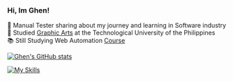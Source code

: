 ### Hi, Im Ghen! 

:rocket: Manual Tester sharing about my journey and learning in Software industry<br/>
:school: Studied [Graphic Arts](https://www.tup.edu.ph/) at the Technological University of the Philippines<br/>
:books: Still Studying Web Automation [Course](https://www.udemy.com/)


[![Ghen's GitHub stats](https://github-readme-stats.vercel.app/api?username=Ghenhart)](https://github.com/Ghenhart/github-readme-stats)




[![My Skills](https://skillicons.dev/icons?i=ai,ps,postman,react,&perline=3)](https://skillicons.dev)

